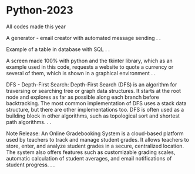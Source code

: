 # Python-2023
All codes made this year

A generator - email creator with automated message sending
.
.

Example of a table in database with SQL
.
.

A screen made 100% with python and the tkinter library, which as an example used in this code, requests a website to quote a currency or several of them, which is shown in a graphical environment
.
.

DFS - Depth-First Search:
Depth-First Search (DFS) is an algorithm for traversing or searching tree or graph data structures. It starts at the root node and explores as far as possible along each branch before backtracking. The most common implementation of DFS uses a stack data structure, but there are other implementations too. DFS is often used as a building block in other algorithms, such as topological sort and shortest path algorithms.
.
.

Note Release:
An Online Gradebooking System is a cloud-based platform used by teachers to track and manage student grades. It allows teachers to store, enter, and analyze student grades in a secure, centralized location. The system also offers features such as customizable grading scales, automatic calculation of student averages, and email notifications of student progress.
.
.
